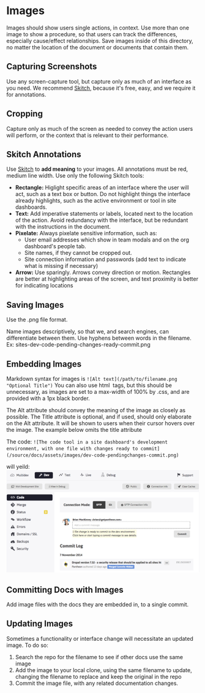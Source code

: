 # Images
Images should show users single actions, in context. Use more than one image to show a procedure, so that users can track the differences, especially cause/effect relationships. 
Save images inside of this directory, no matter the location of the document or documents that contain them. 

## Capturing Screenshots

Use any screen-capture tool, but capture only as much of an interface as you need. We recommend [Skitch](https://evernote.com/skitch/ "Skitch download page"), because it's free, easy, and we require it for annotations.  

## Cropping
Capture only as much of the screen as needed to convey the action users will perform, or the context that is relevant to their performance.

## Skitch Annotations
Use [Skitch](https://evernote.com/skitch/ "Skitch download page") to __add meaning__ to your images. All annotations must be red, medium line width. Use only the following Skitch tools:
 - __Rectangle:__ Higlight specific areas of an interface where the user will act, such as a text box or button. Do not highlight things the interface already highlights, such as the active environment or tool in site dashboards.
 - __Text:__ Add imperative statements or labels, located next to the location of the action. Avoid redundancy with the interface, but be redundant with the instructions in the document.  
 - __Pixelate:__ Always pixelate sensitive information, such as:
    - User email addresses which show in team modals and on the org dashboard's people tab. 
    - Site names, if they cannot be cropped out.
    - Site connection information and passwords (add text to indicate what is missing if necessary)
 - __Arrow:__ Use sparingly. Arrows convey direction or motion. Rectangles are better at highlighting areas of the screen, and text proximity is better for indicating locations

## Saving Images
Use the .png file format.

Name images descriptively, so that we, and search engines, can differentiate between them. Use hyphens between words in the filename.  
Ex: sites-dev-code-pending-changes-ready-commit.png

## Embedding Images
Markdown syntax for images is `![Alt text](/path/to/filename.png "Optional Title")` You can also use html <img> tags, but this should be unnecessary, as images are set to a max-width of 100% by .css, and are provided with a 1px black border.

The Alt attribute should convey the meaning of the image as closely as possible. The Title attribute is optional, and if used, should only elaborate on the Alt attribute. It will be shown to users when their cursor hovers over the image. The example below omits the title attribute

The code: `![The code tool in a site dashboard's development environment, with one file with changes ready to commit](/source/docs/assets/images/dev-code-pendingchanges-commit.png)`

will yeild:
![The code tool in a site dashboard's development environment, with one file with changes ready to commit](/source/docs/assets/images/dev-code-pendingchanges-commit.png) 

## Committing Docs with Images
Add image files with the docs they are embedded in, to a single commit. 

## Updating Images
Sometimes a functionality or interface change will necessitate an updated image. To do so:

1. Search the repo for the filename to see if other docs use the same image 
2. Add the image to your local clone, using the same filename to update, changing the filename to replace and keep the original in the repo
3. Commit the image file, with any related documentation changes.
